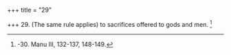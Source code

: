 +++
title = "29"

+++
29. (The same rule applies) to sacrifices offered to gods and men. [^21] 


[^21]:  -30. Manu III, 132-137, 148-149.
